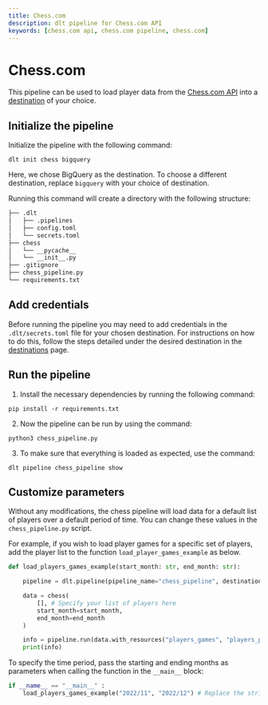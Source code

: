 ```yaml
---
title: Chess.com
description: dlt pipeline for Chess.com API
keywords: [chess.com api, chess.com pipeline, chess.com]
---
```


# Chess.com

This pipeline can be used to load player data from the [Chess.com API](https://www.chess.com/news/view/published-data-api) into a [destination](../general-usage/glossary.md#destination) of your choice.

## Initialize the pipeline

Initialize the pipeline with the following command:
```
dlt init chess bigquery
```
Here, we chose BigQuery as the destination. To choose a different destination, replace `bigquery` with your choice of destination. 

Running this command will create a directory with the following structure:
```bash
├── .dlt
│   ├── .pipelines
│   ├── config.toml
│   └── secrets.toml
├── chess
│   └── __pycache__
│   └── __init__.py
├── .gitignore
├── chess_pipeline.py
└── requirements.txt
```

## Add credentials

Before running the pipeline you may need to add credentials in the `.dlt/secrets.toml` file for your chosen destination. For instructions on how to do this, follow the steps detailed under the desired destination in the [destinations](https://dlthub.com/docs/destinations) page.

## Run the pipeline

1. Install the necessary dependencies by running the following command:
```
pip install -r requirements.txt
```
2. Now the pipeline can be run by using the command:
```
python3 chess_pipeline.py
```
3. To make sure that everything is loaded as expected, use the command:
```
dlt pipeline chess_pipeline show
```

## Customize parameters

Without any modifications, the chess pipeline will load data for a default list of players over a default period of time. You can change these values in the `chess_pipeline.py` script.

For example, if you wish to load player games for a specific set of players, add the player list to the function `load_player_games_example` as below.
```python
def load_players_games_example(start_month: str, end_month: str):

    pipeline = dlt.pipeline(pipeline_name="chess_pipeline", destination='bigquery', dataset_name="chess_players_games_data")

    data = chess(
        [], # Specify your list of players here
        start_month=start_month,
        end_month=end_month
    )

    info = pipeline.run(data.with_resources("players_games", "players_profiles"))
    print(info)
```
To specify the time period, pass the starting and ending months as parameters when calling the function in the `__main__` block:
```python
if __name__ == "__main__" :
    load_players_games_example("2022/11", "2022/12") # Replace the strings "2022/11" and "2022/12" with different months in the "YYYY/MM" format
```
